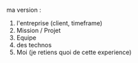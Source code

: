 ma version : 

1. l'entreprise (client, timeframe)
2. Mission / Projet
3. Equipe
4. des technos
5. Moi (je retiens quoi de cette experience)


<!-- from le gars de interview telephonique: 17dec 2020

1. L’equipe
2. projet
3. objectives
4. que ce que j’ai realise (je retiens quoi de cette experience)

from JB Expaceo, 

1. l'entreprise (client)
2. Mission / Projet
3. Equipe
4. des technos
5. Moi (ce que tu as fait) -->


